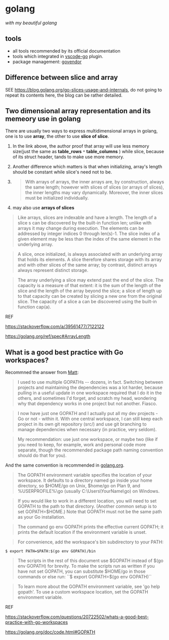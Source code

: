 # golang

_with my beautiful golang_

## tools
- all tools recommended by its official documentation
- tools which integrated in [vscode-go](https://github.com/Microsoft/vscode-go) plugin.
- package management: [govendor](https://github.com/kardianos/govendor)

## Difference between slice and array
SEE https://blog.golang.org/go-slices-usage-and-internals, do not going to repeat its contents here, the blog can be rather detailed.

## Two dimensional array representation and its memeory use in golang

There are usually two ways to express multidimensional arrays in golang, one is to use **array**, the other to use **slice of slice**.

1. In the link above, the author proof that array will use less memory size(just the same as **table_rows** `*` **table_columns** ) while slice, because of its struct header, tands to make use more memory.

2. Another difference which matters is that when initializing, array's length should be constant while slice's need not to be.

3. >With arrays of arrays, the inner arrays are, by construction, always the same length; however with slices of slices (or arrays of slices), the inner lengths may vary dynamically. Moreover, the inner slices must be initialized individually. 

4. may also use **arrays of slices**

>Like arrays, slices are indexable and have a length. The length of a slice s can be discovered by the built-in function len; unlike with arrays it may change during execution. The elements can be addressed by integer indices 0 through len(s)-1. The slice index of a given element may be less than the index of the same element in the underlying array. 

>A slice, once initialized, is always associated with an underlying array that holds its elements. A slice therefore shares storage with its array and with other slices of the same array; by contrast, distinct arrays always represent distinct storage. 

>The array underlying a slice may extend past the end of the slice. The capacity is a measure of that extent: it is the sum of the length of the slice and the length of the array beyond the slice; a slice of length up to that capacity can be created by slicing a new one from the original slice. The capacity of a slice a can be discovered using the built-in function cap(a). 

REF

https://stackoverflow.com/a/39561477/7122122

https://golang.org/ref/spec#ArrayLength

## What is a good best practice with Go workspaces?

Recommned the answer from [Matt](https://stackoverflow.com/a/20725538/7122122):
>I used to use multiple GOPATHs -- dozens, in fact. Switching between projects and maintaining the dependencies was a lot harder, because pulling in a useful update in one workspace required that I do it in the others, and sometimes I'd forget, and scratch my head, wondering why that dependency works in one project but not another. Fiasco.

>I now have just one GOPATH and I actually put all my dev projects - Go or not - within it. With one central workspace, I can still keep each project in its own git repository (src/<whatever>) and use git branching to manage dependencies when necessary (in practice, very seldom).

>My recommendation: use just one workspace, or maybe two (like if you need to keep, for example, work and personal code more separate, though the recommended package path naming convention should do that for you).

And the same convention is recommended in [golang.org](https://golang.org/doc/code.html#GOPATH). 

>The GOPATH environment variable specifies the location of your workspace. It defaults to a directory named go inside your home directory, so $HOME/go on Unix, $home/go on Plan 9, and %USERPROFILE%\go (usually C:\Users\YourName\go) on Windows. 

>If you would like to work in a different location, you will need to set GOPATH to the path to that directory. (Another common setup is to set GOPATH=$HOME.) Note that GOPATH must not be the same path as your Go installation. 

>The command go env GOPATH prints the effective current GOPATH; it prints the default location if the environment variable is unset. 

>For convenience, add the workspace's bin subdirectory to your PATH: 

``$ export PATH=$PATH:$(go env GOPATH)/bin``

>The scripts in the rest of this document use $GOPATH instead of $(go env GOPATH) for brevity. To make the scripts run as written if you have not set GOPATH, you can substitute $HOME/go in those commands or else run: 
``$ export GOPATH=$(go env GOPATH)``

>To learn more about the GOPATH environment variable, see 'go help gopath'. To use a custom workspace location, set the GOPATH environment variable.  

REF

https://stackoverflow.com/questions/20722502/whats-a-good-best-practice-with-go-workspaces

https://golang.org/doc/code.html#GOPATH